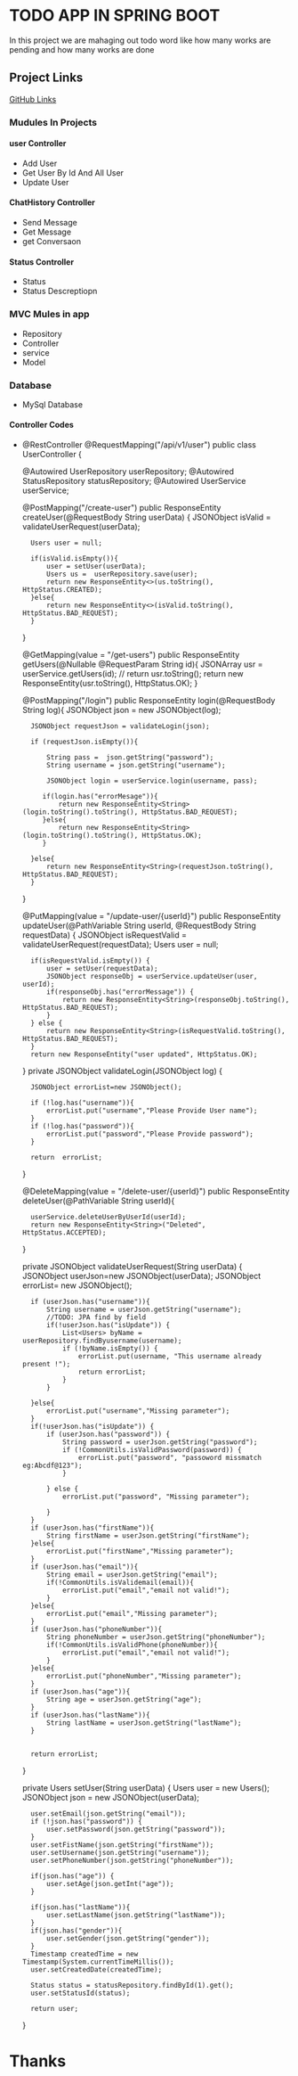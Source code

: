 # TODO APP IN SPRING BOOT

In this project we are mahaging out todo word like how many works are pending and how many works are done


## Project Links

[GitHub Links](https://github.com/laljisingh/springBoot/tree/chatApplication/todo)

### Mudules In Projects
#### user Controller
* Add User
* Get User By Id And All User
* Update User

#### ChatHistory Controller
* Send Message
* Get Message
* get Conversaon

#### Status Controller
- Status 
- Status Descreptiopn

### MVC Mules in app
- Repository
- Controller
- service
- Model
### Database
- MySql Database

#### Controller Codes
- @RestController
  @RequestMapping("/api/v1/user")
  public class UserController {

  @Autowired
  UserRepository userRepository;
  @Autowired
  StatusRepository statusRepository;
  @Autowired
  UserService userService;

  @PostMapping("/create-user")
  public ResponseEntity<String> createUser(@RequestBody String userData) {
  JSONObject isValid = validateUserRequest(userData);

        Users user = null;

        if(isValid.isEmpty()){
            user = setUser(userData);
            Users us =  userRepository.save(user);
            return new ResponseEntity<>(us.toString(), HttpStatus.CREATED);
        }else{
            return new ResponseEntity<>(isValid.toString(), HttpStatus.BAD_REQUEST);
        }

  }

  @GetMapping(value = "/get-users")
  public ResponseEntity<String> getUsers(@Nullable @RequestParam String id){
  JSONArray usr = userService.getUsers(id);
  //        return usr.toString();
  return new ResponseEntity<String>(usr.toString(), HttpStatus.OK);
  }

  @PostMapping("/login")
  public ResponseEntity<String> login(@RequestBody String log){
  JSONObject json = new JSONObject(log);

        JSONObject requestJson = validateLogin(json);

        if (requestJson.isEmpty()){

            String pass =  json.getString("password");
            String username = json.getString("username");

            JSONObject login = userService.login(username, pass);

           if(login.has("errorMesage")){
               return new ResponseEntity<String>(login.toString().toString(), HttpStatus.BAD_REQUEST);
           }else{
               return new ResponseEntity<String>(login.toString().toString(), HttpStatus.OK);
           }

        }else{
            return new ResponseEntity<String>(requestJson.toString(), HttpStatus.BAD_REQUEST);
        }
  }

  @PutMapping(value = "/update-user/{userId}")
  public ResponseEntity<String> updateUser(@PathVariable String userId, @RequestBody String requestData) {
  JSONObject isRequestValid = validateUserRequest(requestData);
  Users user = null;

        if(isRequestValid.isEmpty()) {
            user = setUser(requestData);
            JSONObject responseObj = userService.updateUser(user, userId);
            if(responseObj.has("errorMessage")) {
                return new ResponseEntity<String>(responseObj.toString(), HttpStatus.BAD_REQUEST);
            }
        } else {
            return new ResponseEntity<String>(isRequestValid.toString(), HttpStatus.BAD_REQUEST);
        }
        return new ResponseEntity("user updated", HttpStatus.OK);
  }
  private JSONObject validateLogin(JSONObject log) {

        JSONObject errorList=new JSONObject();

        if (!log.has("username")){
            errorList.put("username","Please Provide User name");
        }
        if (!log.has("password")){
            errorList.put("password","Please Provide password");
        }

        return  errorList;
  }


    @DeleteMapping(value = "/delete-user/{userId}")
    public ResponseEntity<String> deleteUser(@PathVariable String userId){

        userService.deleteUserByUserId(userId);
        return new ResponseEntity<String>("Deleted", HttpStatus.ACCEPTED);
    }

    private JSONObject validateUserRequest(String userData) {
        JSONObject userJson=new JSONObject(userData);
        JSONObject errorList= new JSONObject();

        if (userJson.has("username")){
            String username = userJson.getString("username");
            //TODO: JPA find by field
            if(!userJson.has("isUpdate")) {
                List<Users> byName = userRepository.findByusername(username);
                if (!byName.isEmpty()) {
                    errorList.put(username, "This username already present !");
                    return errorList;
                }
            }

        }else{
            errorList.put("username","Missing parameter");
        }
        if(!userJson.has("isUpdate")) {
            if (userJson.has("password")) {
                String password = userJson.getString("password");
                if (!CommonUtils.isValidPassword(password)) {
                    errorList.put("password", "passoword missmatch eg:Abcdf@123");
                }

            } else {
                errorList.put("password", "Missing parameter");

            }
        }
        if (userJson.has("firstName")){
            String firstName = userJson.getString("firstName");
        }else{
            errorList.put("firstName","Missing parameter");
        }
        if (userJson.has("email")){
            String email = userJson.getString("email");
            if(!CommonUtils.isValidemail(email)){
                errorList.put("email","email not valid!");
            }
        }else{
            errorList.put("email","Missing parameter");
        }
        if (userJson.has("phoneNumber")){
            String phoneNumber = userJson.getString("phoneNumber");
            if(!CommonUtils.isValidPhone(phoneNumber)){
                errorList.put("email","email not valid!");
            }
        }else{
            errorList.put("phoneNumber","Missing parameter");
        }
        if (userJson.has("age")){
            String age = userJson.getString("age");
        }
        if (userJson.has("lastName")){
            String lastName = userJson.getString("lastName");
        }
        
        
        return errorList;
    }

    private Users setUser(String userData) {
        Users user = new Users();
        JSONObject json = new JSONObject(userData);

        user.setEmail(json.getString("email"));
        if (!json.has("password")) {
            user.setPassword(json.getString("password"));
        }
        user.setFistName(json.getString("firstName"));
        user.setUsername(json.getString("username"));
        user.setPhoneNumber(json.getString("phoneNumber"));

        if(json.has("age")) {
            user.setAge(json.getInt("age"));
        }

        if(json.has("lastName")){
            user.setLastName(json.getString("lastName"));
        }
        if(json.has("gender")){
            user.setGender(json.getString("gender"));
        }
        Timestamp createdTime = new Timestamp(System.currentTimeMillis());
        user.setCreatedDate(createdTime);

        Status status = statusRepository.findById(1).get();
        user.setStatusId(status);

        return user;
    }



#                    Thanks